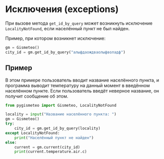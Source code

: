 # Исключения (exceptions)

При вызове метода `get_id_by_query` может возникнуть исключение `LocalityNotFound`, если населённый пункт не был найден.

Пример, при котором возникнет исключение:

```python
gm = Gismeteo()
city_id = gm.get_id_by_query("алыфдаождваолыфволадф")
```

## Пример

В этом примере пользователь вводит название населённого пункта, и программа выводит температуру на данный момент в введённом населённом пункте. Если пользователь введёт неверное название, он получит сообщение об этом.

```python
from pygismeteo import Gismeteo, LocalityNotFound

locality = input("Название населённого пункта: ")
gm = Gismeteo()
try:
    city_id = gm.get_id_by_query(locality)
except LocalityNotFound:
    print("Населённый пункт не найден")
else:
    current = gm.current(city_id)
    print(current.temperature.air.c)
```
